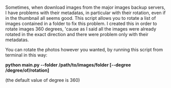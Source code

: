 Sometimes, when download images from the major images backup servers, I have problems with their metadatas,
in particular with their rotation, even if in the thumbnail all seems good.
This script allows you to rotate a list of images contained in a folder to fix this problem. I created this in order to rotate images
360 degrees, 'cause as I said all the images were already rotated in the exact direction and there were problem only with
their metadatas.

You can rotate the photos however you wanted, by running this script from terminal in this way:

**python main.py --folder /path/to/images/folder [--degree /degree/of/rotation]**

(the default value of degree is 360)